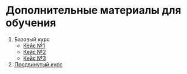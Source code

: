 # Дополнительные материалы для обучения

1. Базовый курс
   * [Кейс №1]()
   * [Кейс №2]()
   * [Кейс №3]()
2. [Продвинутый курс]()